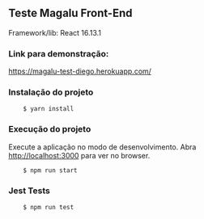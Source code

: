## Teste Magalu Front-End

Framework/lib: React 16.13.1

### Link para demonstração:

https://magalu-test-diego.herokuapp.com/


### Instalação do projeto

```
    $ yarn install
```

### Execução do projeto

Execute a aplicação no modo de desenvolvimento.
Abra [http://localhost:3000](http://localhost:3000) para ver no browser.

```
    $ npm run start
```

### Jest Tests

```
    $ npm run test
```